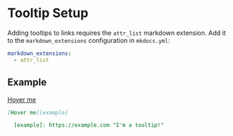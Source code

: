 # Tooltip Setup

Adding tooltips to links requires the `attr_list` markdown extension.  Add it to the `markdown_extensions` configuration in `mkdocs.yml`:

```yaml
markdown_extensions:
  - attr_list
```
## Example

[Hover me][example]

  [example]: https://example.com "I'm a tooltip!"

```markdown
[Hover me][example]

  [example]: https://example.com "I'm a tooltip!"
```